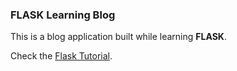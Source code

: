 ### FLASK Learning Blog
This is a blog application built while learning **FLASK**.

Check the [Flask Tutorial](https://blog.miguelgrinberg.com/post/the-flask-mega-tutorial-part-i-hello-world).